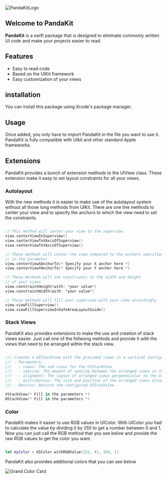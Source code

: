 ![PandaKitLogo](https://user-images.githubusercontent.com/64893914/153651028-6d27069e-8c86-4dc6-b528-3dc122f1adac.png)

## Welcome to PandaKit

**PandaKit** is a swift package that is designed to eliminate commonly written UI code and make your projects easier to read. 


## Features

- Easy to read code
- Based on the UIKit framework
- Easy customization of your views

## installation

You can install this package using Xcode's package manager.

## Usage 

Once added, you only have to import PandaKit in the file you want to use it.
PandaKit is fully compatible with UIkit and other standard Apple frameworks.

## Extensions

PandaKit provides a bunch of extension methods to the UIView class. These extension 
make it easy to set layout constraints for all your views. 

### Autolayout

With the new methods it is easier to make use of the autolayout system without all those long methods
from UIKit. There are one line methods to center your view and to specify the anchors to which the
view need to set the constraints.

``` swift

// This method will center your view to the superview.
view.centerViewInSuperview() 
view.centerViewToXAxisOfSuperview()
view.centerViewToYAxisOfSuperview()

// These methods will center the view compared to the anchors specified 
// in the parameter
view.centerViewXAnchorTo(* Specify your X anchor here *)
view.centerViewYAnchorTo(* Specify your Y anchor here *)

// These methods will set constriants to the width and height 
// of your views.
view.constraintHeight(with: *your value*)
view.constraintWidth(with: *your value*) 

// These methods will fill your superview with your view accordingly
view.viewFillSuperview()
view.viewFillSuperviewInSafeAreaLayoutGuide()

```

### Stack Views

PandaKit also provides extensions to make the use and creation of stack views
easier. Just call one of the follwong mehtods and provide it with the views
that need to be arranged within the stack view.

``` swift

/// Creates a UIStackView with the provided views in a vertical configuration.
/// - Parameters:
///   - views: The sub views for the UIStackView
///   - spacing: The amount of spacing between the arranged views in the UIStackView
///   - alignment: The layout of arranged views perpendicular to the UIStackView axis
///   - distribution: The size and position of the arranged views along the UIStackView axis
/// - Returns: Returns the configured UIStackView

VStackView(* Fill in the parameters *)
HStackView(* Fill in the parameters *)

```

### Color

PandaKit makes it easier to use RGB values in UIColor. With UIColor you 
had to calculate the value by dividing it by 255 to get a number between 
0 and 1. Now you can just call the RGB method that you see below and provide 
the raw RGB values to get the color you want.

``` swift

let myColor = UIColor.withRGBValue(231, 41, 156, 1)

```

PandaKit also provides additional colors that you can see below

![Grand Color Card](https://user-images.githubusercontent.com/64893914/154495051-4fb0533e-1ba9-4c44-b5e4-5d1583dfa880.png)


